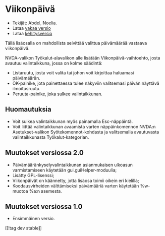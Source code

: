 # Viikonpäivä #

*	 Tekijät: Abdel, Noelia.
*	 Lataa [vakaa versio][1]
*	 Lataa [kehitysversio][2]

Tällä lisäosalla on mahdollista selvittää valittua päivämäärää vastaava
viikonpäivä.

NVDA-valikon Työkalut-alavalikon alle lisätään Viikonpäivä-vaihtoehto, josta
avautuu valintaikkuna, jossa on kolme säädintä:

*	 Listaruutu, josta voit valita tai johon voit kirjoittaa haluamasi
   päivämäärän.
*	 OK-painike, jota painettaessa tulee näkyviin valitsemasi päivän näyttävä
   ilmoitusruutu.
*	 Peruuta-painike, joka sulkee valintaikkunan.

## Huomautuksia ##
*	 Voit sulkea valintaikkunan myös painamalla Esc-näppäintä.
*	 Voit liittää valintaikkunan avaamista varten näppäinkomennon NVDA:n
   Asetukset-valikon Syötekomennot-kohdasta ja valitsemalla avautuvasta
   valintaikkunasta Työkalut-kategorian.

## Muutokset versiossa 2.0 ##

*	 Päivämääränkyselyvalintaikkunan asianmukaisen ulkoasun varmistamiseen
   käytetään gui.guiHelper-moduulia;
*	 Lisätty GPL-lisenssi;
*	 Viikonpäivät on käännetty, jotta lisäosa toimii oikein eri kielillä;
*	 Koodausvirheiden välttämiseksi päivämääriä varten käytetään %w-muotoa
   %a:n asemesta.

## Muutokset versiossa 1.0 ##

*	 Ensimmäinen versio.

[[!tag dev stable]]

[1]: https://addons.nvda-project.org/files/get.php?file=dw

[2]: https://addons.nvda-project.org/files/get.php?file=dw-dev
